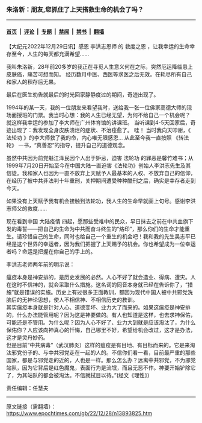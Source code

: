 ### 朱洛新：朋友,您抓住了上天搭救生命的机会了吗？

---

#### [首页](../../../..?n13893825) &nbsp;|&nbsp; [评论](../../../../../epoch-comment?n13893825) &nbsp;|&nbsp; [专题](../../../../../epoch-special?n13893825) &nbsp;|&nbsp; [禁闻](../../../../../epoch-news?n13893825) &nbsp;|&nbsp; [禁书](../../../../../books?n13893825) &nbsp;|&nbsp; [翻墙](https://github.com/gfw-breaker/nogfw/blob/master/README.md?n13893825)


<div class="post_content" id="artbody" itemprop="articleBody">
 <!-- article content begin -->
 <p>
  【大纪元2022年12月29日讯】感恩
  <ok href="https://www.epochtimes.com/gb/tag/%E6%9D%8E%E6%B4%AA%E5%BF%97%E6%81%A9%E5%B8%88.html">
   李洪志恩师
  </ok>
  的
  <ok href="https://www.epochtimes.com/gb/tag/%E6%95%91%E5%BA%A6%E4%B9%8B%E6%81%A9.html">
   救度之恩
  </ok>
  ，让我幸运的生命幸存至今，人生的每天都充满希望……
 </p>
 <p>
  我叫朱洛新，28年前20多岁的我正在寻觅人生意义何在之际，突然厄运降临患上皮肤癌，痛苦可想而知。 经历数月中医、西医等求医之后无效。在耗尽所有自己和家人的积存后无果。
 </p>
 <p>
  最后在医生劝告就最后的时光回家静静度过的期间，奇迹出现了。
 </p>
 <p>
  1994年的某一天，我的一位朋友来看望我时，送给我一张一位佛家高德大师的现场面授班的门票。我当时心想：我的人生已经无望，为何不给自己一个机会呢？  就这样我幸运的参加了李大师在广州体育馆的讲课班。 当听课到4-5天回家后，奇迹出现了：我发现全身皮肤溃烂的症状、不治痊愈了。 哇！ 当时我向天叩谢，《
  <ok href="https://www.epochtimes.com/gb/tag/%E6%B3%95%E8%BD%AE%E5%8A%9F.html">
   法轮功
  </ok>
  》的李大师救了我的命，内心唯无限感恩… 从此至今我一直按照
  <ok href="https://www.epochtimes.com/gb/tag/%E3%80%8A%E8%BD%AC%E6%B3%95%E8%BD%AE%E3%80%8B.html">
   《转法轮》
  </ok>
  一书，“真善忍”的指导，提升自己的道德观念。
 </p>
 <p>
  虽然中共因为前党魁江泽民因个人出于妒忌，迫害
  <ok href="https://www.epochtimes.com/gb/tag/%E6%B3%95%E8%BD%AE%E5%8A%9F.html">
   法轮功
  </ok>
  的罪恶是馨竹难书；从1999年7月20日开始至今在中国大陆一直迫害《法轮功》创始人李洪志先生及其信徒。我和家人也因为一直不放弃上天赋予人最基本的人权、不放弃自己的信仰，在经历了被中共非法判十年重刑，关押期间遭受种种酷刑之后，确实是幸存者走到今天。
 </p>
 <p>
  如果没有上天赋予我有机会接触到法轮功，我人生的生命早就画上句号。感谢李洪志师父的救度……
 </p>
 <p>
  现在看到中国
  <ok href="https://www.epochtimes.com/gb/tag/%E5%A4%A7%E9%99%86%E7%96%AB%E6%83%85.html">
   大陆疫情
  </ok>
  四起，愿那些受难中的民众，早日抹去之前在中共血旗下发的毒誓——把自己的生命为中共而奋斗终生的“烙印”，那么你们的生命才能重生。请珍惜自己的生命，同时也给自己一个重生的机会吧！我和我的先生吴志平已经是这个世界的幸运者，因为我们把握了上天赐予的机会。你也希望成为一位幸运者吗？命运是把握在你自己的手上的。
 </p>
 <p>
  李洪志老师两年前的明示说：
 </p>
 <p>
  瘟疫本身是神安排的，是历史发展的必然。人心不好了就会造业、得病、遭灾。人在这时不信神的，就会采取什么措施。这名词的同音本身就已经在告诉你了，“措施”就是错误的实施。历史上有过很多正面教训，都因为现代中国人被中共邪党洗脑后的无神论思想，使人不相信神、不相信历史的教训。
  <br/>
  其实瘟疫本身就是针对人心、道德变坏、业力大了而来的。如果这瘟疫是神安排的，什么办法能管用呢？因为这是神要做的。有人也知道是这样，也去求神保佑，可能还是不管用。为什么呢？因为人心不好了、业力大到就是应该淘汰了，为什么保佑你？人应该向神真心的忏悔，自己哪里不好，希望给机会改过，这才是办法，这才是灵丹妙药。
  <br/>
  但是目前“中共病毒”（武汉肺炎）这样的瘟疫是有目地、有目标而来的。它是来淘汰邪党份子的、与中共邪党走在一起的人的。不信你们看一看，目前最严重的那些国家，都是与邪党走的近的，人也是一样。那么怎么办？远离中共邪党，不为邪党站队，因为它背后是红色魔鬼，表面行为是流氓，而且无恶不作。神要开始铲除它了，为其站队的都会被淘汰。不信就拭目以待。”(经文《理性》)
 </p>
 <p>
  责任编辑：任慧夫
 </p>
 <!-- article content end -->
 <div id="below_article_ad">
 </div>
</div>


---

原文链接（需翻墙）：https://www.epochtimes.com/gb/22/12/28/n13893825.htm